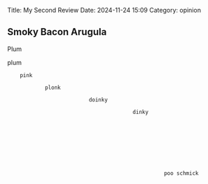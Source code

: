 Title: My Second Review
Date: 2024-11-24 15:09
Category: opinion

## Smoky Bacon Arugula

Plum 


plum 



        pink 
                
                plonk 
                
                              doinky 
                              
                                            dinky 
                                            
                                            
                                            
                                            
                                            
                                            


                                        
                                                      poo schmick